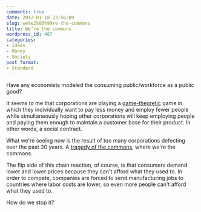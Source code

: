 ```yaml
---
comments: true
date: 2012-01-18 23:56:09
slug: we%e2%80%99re-the-commons
title: We’re the commons
wordpress_id: 487
categories:
- Ideas
- Money
- Society
post_format:
- Standard
---
```


Have any economists modeled the consuming public/workforce as a public good?

It seems to me that corporations are playing a [game-theoretic](http://en.wikipedia.org/wiki/Game_theory) game in which they individually want to pay less money and employ fewer people while simultaneously hoping other corporations will keep employing people and paying them enough to maintain a customer base for their product. In other words, a social contract.

What we're seeing now is the result of too many corporations defecting over the past 30 years. A [tragedy of the commons](http://en.wikipedia.org/wiki/Tragedy_of_the_commons), where we're the commons.

The flip side of this chain reaction, of course, is that consumers demand lower and lower prices because they can't afford what they used to. In order to compete, companies are forced to send manufacturing jobs to countries where labor costs are lower, so even more people can't afford what they used to.

How do we stop it?
